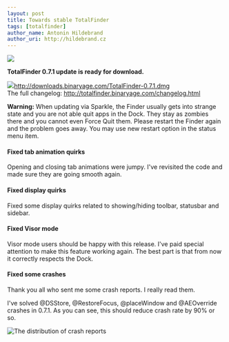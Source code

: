 ```yaml
---
layout: post
title: Towards stable TotalFinder
tags: [totalfinder]
author_name: Antonin Hildebrand
author_uri: http://hildebrand.cz
---
```


<img src="{{site.url}}/shared/img/icons/totalfinder-64.png" class="intro-icon"/>

**TotalFinder 0.7.1 update is ready for download.**

<div class="blog-download">
    <a class="download-link" href="http://downloads.binaryage.com/TotalFinder-0.7.1.dmg"><img src="{{site.url}}/shared/img/small-download-button.png"/><span>http://downloads.binaryage.com/TotalFinder-0.7.1.dmg</span></a>
    <div class="download-note">The full changelog: <a href="http://totalfinder.binaryage.com/changelog.html">http://totalfinder.binaryage.com/changelog.html</a></div>
</div>

**Warning:** When updating via Sparkle, the Finder usually gets into strange state and you are not able quit apps in the Dock. They stay as zombies there and you cannot even Force Quit them. Please restart the Finder again and the problem goes away. You may use new restart option in the status menu item.

#### Fixed tab animation quirks

Opening and closing tab animations were jumpy. I've revisited the code and made sure they are going smooth again.

#### Fixed display quirks

Fixed some display quirks related to showing/hiding toolbar, statusbar and sidebar.

#### Fixed Visor mode

Visor mode users should be happy with this release. I've paid special attention to make this feature working again. The best part is that from now it correctly respects the Dock.

#### Fixed some crashes

Thank you all who sent me some crash reports. I really read them.

I've solved @DSStore, @RestoreFocus, @placeWindow and @AEOverride crashes in 0.7.1. As you can see, this should reduce crash rate by 90% or so.

<img class="blog-image-full-border" src="{{site.url}}/images/crash-distribution.png" title="The distribution of crash reports">